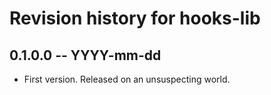 # Revision history for hooks-lib

## 0.1.0.0 -- YYYY-mm-dd

* First version. Released on an unsuspecting world.
